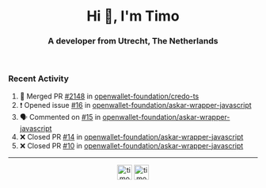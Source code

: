 <h1 align="center">Hi 👋, I'm Timo</h1>
<h3 align="center">A developer from Utrecht, The Netherlands</h3>
<br/>
<!-- https://github.com/rahuldkjain/github-profile-readme-generator --!>

<!--  <p align="left"><img src="https://github-readme-stats.vercel.app/api?username=timoglastra&show_icons=true&count_private=true&" alt="timoglastra" /></p> --!>

<!--
Github language stats
<p align="left"><img src="https://github-readme-stats.vercel.app/api/top-langs/?username=timoglastra&layout=compact" alt="timoglastra" /><p>
-->

<!-- Codestats language stats -->
<!-- <p align="left"><img src="https://codestats-readme.vercel.app/api/top-langs/?username=timoglastra&layout=compact&language_count=12" alt="timoglastra" /><p>    --!>
  
<h3>Recent Activity</h3>

<!--START_SECTION:activity-->
1. 🎉 Merged PR [#2148](https://github.com/openwallet-foundation/credo-ts/pull/2148) in [openwallet-foundation/credo-ts](https://github.com/openwallet-foundation/credo-ts)
2. ❗ Opened issue [#16](https://github.com/openwallet-foundation/askar-wrapper-javascript/issues/16) in [openwallet-foundation/askar-wrapper-javascript](https://github.com/openwallet-foundation/askar-wrapper-javascript)
3. 🗣 Commented on [#15](https://github.com/openwallet-foundation/askar-wrapper-javascript/pull/15#issuecomment-2602331171) in [openwallet-foundation/askar-wrapper-javascript](https://github.com/openwallet-foundation/askar-wrapper-javascript)
4. ❌ Closed PR [#14](https://github.com/openwallet-foundation/askar-wrapper-javascript/pull/14) in [openwallet-foundation/askar-wrapper-javascript](https://github.com/openwallet-foundation/askar-wrapper-javascript)
5. ❌ Closed PR [#10](https://github.com/openwallet-foundation/askar-wrapper-javascript/pull/10) in [openwallet-foundation/askar-wrapper-javascript](https://github.com/openwallet-foundation/askar-wrapper-javascript)
<!--END_SECTION:activity-->

---

<p align="center">
<a href="https://twitter.com/timoglastra" target="blank"><img align="center" src="https://cdn.jsdelivr.net/npm/simple-icons@3.0.1/icons/twitter.svg" alt="timoglastra" height="30" width="30" /></a>
<a href="https://linkedin.com/in/timoglastra" target="blank"><img align="center" src="https://cdn.jsdelivr.net/npm/simple-icons@3.0.1/icons/linkedin.svg" alt="timoglastra" height="30" width="30" /></a>
</p>



